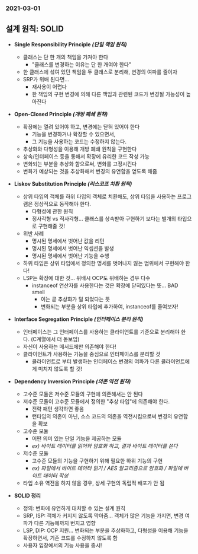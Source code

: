 ### 2021-03-01

## 설계 원칙: SOLID
- __Single Responsibility Principle *(단일 책임 원칙)*__
    - 클래스는 단 한 개의 책임을 가져야 한다
        - "클래스를 변경하는 이유는 단 한 개여야 한다"
    - 한 클래스에 섞여 있던 책임을 두 클래스로 분리해, 변경의 여파를 줄이자
    - SRP가 위배 된다면...
        - 재사용이 어렵다
        - 한 책임의 구현 변경에 의해 다른 책임과 관련된 코드가 변경될 가능성이 높아진다
        
- __Open-Closed Principle *(개방 폐쇄 원칙)*__
    - 확장에는 열려 있어야 하고, 변경에는 닫혀 있어야 한다
        - 기능을 변경하거나 확장할 수 있으면서,
        - 그 기능을 사용하는 코드는 수정하지 않는다. 
    - 추상화와 다형성을 이용해 개방 폐쇄 원칙을 구현한다
    - 상속/인터페이스 등을 통해서 확장에 유리한 코드 작성 가능
    - 변화되는 부분을 추상화 함으로써, 변화를 고정시킨다
    - 변화가 예상되는 것을 추상화해서 변경의 유연함을 얻도록 해줌

- __Liskov Substitution Principle *(리스코프 치환 원칙)*__
    - 상위 타입의 객체를 하위 타입의 객체로 치환해도, 상위 타입을 사용하는 프로그램은 정상적으로 동작해야 한다. 
        - 다형성에 관한 원칙
        - 정사각형 vs 직사각형... 클래스를 상속받아 구현하기 보다는 별개의 타입으로 구현해줄 것!
    - 위반 사례
        - 명시된 명세에서 벗어난 값을 리턴
        - 명시된 명세에서 벗어난 익셉션을 발생
        - 명시된 명세에서 벗어난 기능을 수행
    - 하위 타입은 상위 타입에서 정의한 명세를 벗어나지 않는 범위에서 구현해야 한다!
    - LSP는 확장에 대한 것... 위배시 OCP도 위배하는 경우 다수
        - instanceof 연산자를 사용한다는 것은 확장에 닫혀있다는 뜻... BAD smell
            - 이는 곧 추상화가 덜 되었다는 뜻
            - 변화되는 부분을 상위 타입에 추가하여, instanceof를 줄여보자!

- __Interface Segregation Principle *(인터페이스 분리 원칙)*__
    - 인터페이스는 그 인터페이스를 사용하는 클라이언트를 기준으로 분리해야 한다. (C계열에서 더 돋보임)
    - 자신이 사용하는 메서드에만 의존해야 한다!
    - 클라이언트가 사용하는 기능을 중심으로 인터페이스를 분리할 것
        - 클라이언트로 부터 발생하는 인터페이스 변경의 여파가 다른 클라이언트에게 미치지 않도록 할 것!

- __Dependency Inversion Principle *(의존 역전 원칙)*__
    - 고수준 모듈은 저수준 모듈의 구현에 의존해서는 안 된다
    - 저수준 모듈이 고수준 모듈에서 정의한 "추상 타입"에 의존해야 한다. 
        - 전략 패턴 생각하면 좋음
        - 런타임의 의존이 아닌, 소스 코드의 의존을 역전시킴으로써 변경의 유연함을 확보
    - 고수준 모듈
        - 어떤 의미 있는 단일 기능을 제공하는 모듈
        - *ex) 바이트 데이터를 읽어와 암호화 하고, 결과 바이트 데이터를 쓴다*
    - 저수준 모듈
        - 고수준 모듈의 기능을 구현하기 위해 필요한 하위 기능의 구현
        - *ex) 파일에서 바이트 데이터 읽기 / AES 알고리즘으로 암호화 / 파일에 바이트 데이터 작성*
    - 타입 소유 역전을 하지 않을 경우, 상세 구현의 독립적 배포가 안 됨

- __SOLID 정리__
    - 정의: 변화에 유연하게 대처할 수 있는 설계 원칙
    - SRP, ISP: 객체가 커지지 않도록 막아줌... 객체가 많은 기능을 가지면, 변경 여파가 다른 기능에까지 번지고 영향
    - LSP, DIP: OCP 지원... 변화되는 부분을 추상화하고, 다형성을 이용해 기능을 확장하면서, 기존 코드를 수정하지 않도록 함    
    - 사용자 입장에서의 기능 사용을 중시!
        
